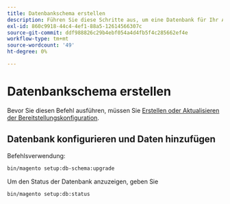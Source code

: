 ```yaml
---
title: Datenbankschema erstellen
description: Führen Sie diese Schritte aus, um eine Datenbank für Ihr Adobe Commerce-Projekt zu erstellen.
exl-id: 860c9918-44c4-4ef1-88a5-12614566307c
source-git-commit: ddf988826c29b4ebf054a4d4fb5f4c285662ef4e
workflow-type: tm+mt
source-wordcount: '49'
ht-degree: 0%

---
```


# Datenbankschema erstellen

Bevor Sie diesen Befehl ausführen, müssen Sie [Erstellen oder Aktualisieren der Bereitstellungskonfiguration](deployment.md).

## Datenbank konfigurieren und Daten hinzufügen

Befehlsverwendung:

```bash
bin/magento setup:db-schema:upgrade
```

Um den Status der Datenbank anzuzeigen, geben Sie

```bash
bin/magento setup:db:status
```
